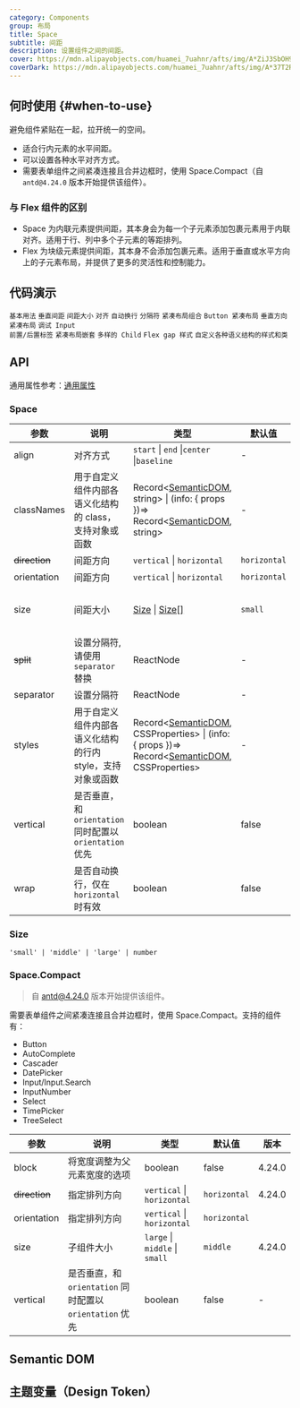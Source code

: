 ```yaml
---
category: Components
group: 布局
title: Space
subtitle: 间距
description: 设置组件之间的间距。
cover: https://mdn.alipayobjects.com/huamei_7uahnr/afts/img/A*ZiJ3SbOH9SUAAAAAAAAAAAAADrJ8AQ/original
coverDark: https://mdn.alipayobjects.com/huamei_7uahnr/afts/img/A*37T2R6O9oi0AAAAAAAAAAAAADrJ8AQ/original
---
```


## 何时使用 {#when-to-use}

避免组件紧贴在一起，拉开统一的空间。

- 适合行内元素的水平间距。
- 可以设置各种水平对齐方式。
- 需要表单组件之间紧凑连接且合并边框时，使用 Space.Compact（自 `antd@4.24.0` 版本开始提供该组件）。

### 与 Flex 组件的区别

- Space 为内联元素提供间距，其本身会为每一个子元素添加包裹元素用于内联对齐。适用于行、列中多个子元素的等距排列。
- Flex 为块级元素提供间距，其本身不会添加包裹元素。适用于垂直或水平方向上的子元素布局，并提供了更多的灵活性和控制能力。

## 代码演示

<!-- prettier-ignore -->
<code src="./demo/base.tsx">基本用法</code>
<code src="./demo/vertical.tsx">垂直间距</code>
<code src="./demo/size.tsx">间距大小</code>
<code src="./demo/align.tsx">对齐</code>
<code src="./demo/wrap.tsx">自动换行</code>
<code src="./demo/separator.tsx">分隔符</code>
<code src="./demo/compact.tsx">紧凑布局组合</code>
<code src="./demo/compact-buttons.tsx">Button 紧凑布局</code>
<code src="./demo/compact-button-vertical.tsx">垂直方向紧凑布局</code>
<code src="./demo/compact-debug.tsx" debug>调试 Input 前置/后置标签</code>
<code src="./demo/compact-nested.tsx" debug>紧凑布局嵌套</code>
<code src="./demo/debug.tsx" debug>多样的 Child</code>
<code src="./demo/gap-in-line.tsx" debug>Flex gap 样式</code>
<code src="./demo/style-class.tsx" iframe="360" version="6.0.0">自定义各种语义结构的样式和类</code>

## API

通用属性参考：[通用属性](/docs/react/common-props)

### Space

| 参数 | 说明 | 类型 | 默认值 | 版本 |
| --- | --- | --- | --- | --- |
| align | 对齐方式 | `start` \| `end` \|`center` \|`baseline` | - | 4.2.0 |
| classNames | 用于自定义组件内部各语义化结构的 class，支持对象或函数 | Record<[SemanticDOM](#semantic-dom), string> \| (info: { props })=> Record<[SemanticDOM](#semantic-dom), string> | - | 5.4.0 |
| ~~direction~~ | 间距方向 | `vertical` \| `horizontal` | `horizontal` | 4.1.0 |
| orientation | 间距方向 | `vertical` \| `horizontal` | `horizontal` |  |
| size | 间距大小 | [Size](#size) \| [Size\[\]](#size) | `small` | 4.1.0 \| Array: 4.9.0 |
| ~~split~~ | 设置分隔符, 请使用 `separator` 替换 | ReactNode | - | 4.7.0 |
| separator | 设置分隔符 | ReactNode | - | - |
| styles | 用于自定义组件内部各语义化结构的行内 style，支持对象或函数 | Record<[SemanticDOM](#semantic-dom), CSSProperties> \| (info: { props })=> Record<[SemanticDOM](#semantic-dom), CSSProperties> | - | 5.4.0 |
| vertical | 是否垂直，和 `orientation` 同时配置以 `orientation` 优先 | boolean | false | - |
| wrap | 是否自动换行，仅在 `horizontal` 时有效 | boolean | false | 4.9.0 |

### Size

`'small' | 'middle' | 'large' | number`

### Space.Compact

> 自 antd@4.24.0 版本开始提供该组件。

需要表单组件之间紧凑连接且合并边框时，使用 Space.Compact。支持的组件有：

- Button
- AutoComplete
- Cascader
- DatePicker
- Input/Input.Search
- InputNumber
- Select
- TimePicker
- TreeSelect

| 参数 | 说明 | 类型 | 默认值 | 版本 |
| --- | --- | --- | --- | --- |
| block | 将宽度调整为父元素宽度的选项 | boolean | false | 4.24.0 |
| ~~direction~~ | 指定排列方向 | `vertical` \| `horizontal` | `horizontal` | 4.24.0 |
| orientation | 指定排列方向 | `vertical` \| `horizontal` | `horizontal` |  |
| size | 子组件大小 | `large` \| `middle` \| `small` | `middle` | 4.24.0 |
| vertical | 是否垂直，和 `orientation` 同时配置以 `orientation` 优先 | boolean | false | - |

## Semantic DOM

<code src="./demo/_semantic.tsx" simplify="true"></code>

## 主题变量（Design Token）

<ComponentTokenTable component="Space"></ComponentTokenTable>
